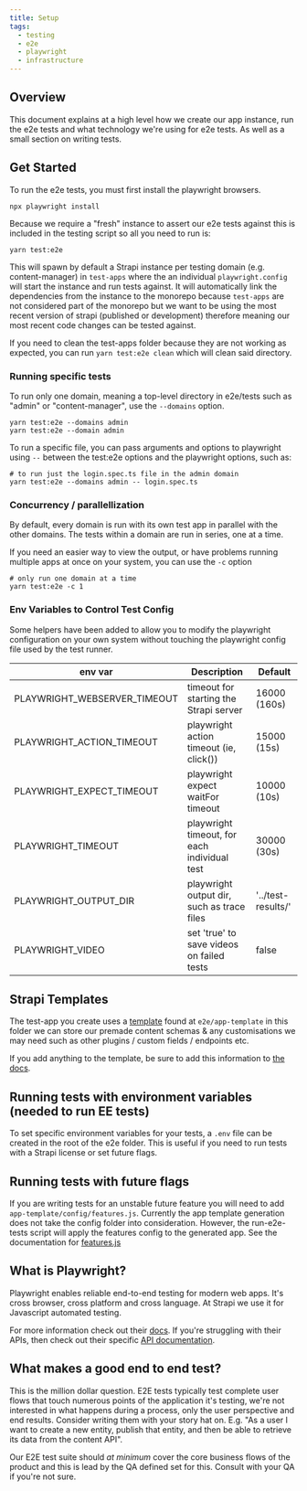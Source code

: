```yaml
---
title: Setup
tags:
  - testing
  - e2e
  - playwright
  - infrastructure
---
```


## Overview

This document explains at a high level how we create our app instance, run the e2e tests and what technology we're using for e2e tests. As well as a small section on writing tests.

## Get Started

To run the e2e tests, you must first install the playwright browsers.

```shell
npx playwright install
```

Because we require a "fresh" instance to assert our e2e tests against this is included in the testing script so all you need to run is:

```shell
yarn test:e2e
```

This will spawn by default a Strapi instance per testing domain (e.g. content-manager) in `test-apps` where the an individual `playwright.config` will start the instance and run tests against. It will automatically link the dependencies from the instance to the monorepo because `test-apps` are not considered part of the monorepo but we want to be using the most recent version of strapi (published or development) therefore meaning our most recent code changes can be tested against.

If you need to clean the test-apps folder because they are not working as expected, you can run `yarn test:e2e clean` which will clean said directory.

### Running specific tests

To run only one domain, meaning a top-level directory in e2e/tests such as "admin" or "content-manager", use the `--domains` option.

```shell
yarn test:e2e --domains admin
yarn test:e2e --domain admin
```

To run a specific file, you can pass arguments and options to playwright using `--` between the test:e2e options and the playwright options, such as:

```shell
# to run just the login.spec.ts file in the admin domain
yarn test:e2e --domains admin -- login.spec.ts
```

### Concurrency / parallellization

By default, every domain is run with its own test app in parallel with the other domains. The tests within a domain are run in series, one at a time.

If you need an easier way to view the output, or have problems running multiple apps at once on your system, you can use the `-c` option

```shell
# only run one domain at a time
yarn test:e2e -c 1
```

### Env Variables to Control Test Config

Some helpers have been added to allow you to modify the playwright configuration on your own system without touching the playwright config file used by the test runner.

| env var                      | Description                                  | Default            |
| ---------------------------- | -------------------------------------------- | ------------------ |
| PLAYWRIGHT_WEBSERVER_TIMEOUT | timeout for starting the Strapi server       | 16000 (160s)       |
| PLAYWRIGHT_ACTION_TIMEOUT    | playwright action timeout (ie, click())      | 15000 (15s)        |
| PLAYWRIGHT_EXPECT_TIMEOUT    | playwright expect waitFor timeout            | 10000 (10s)        |
| PLAYWRIGHT_TIMEOUT           | playwright timeout, for each individual test | 30000 (30s)        |
| PLAYWRIGHT_OUTPUT_DIR        | playwright output dir, such as trace files   | '../test-results/' |
| PLAYWRIGHT_VIDEO             | set 'true' to save videos on failed tests    | false              |

## Strapi Templates

The test-app you create uses a [template](https://docs.strapi.io/developer-docs/latest/setup-deployment-guides/installation/templates.html) found at `e2e/app-template` in this folder we can store our premade content schemas & any customisations we may need such as other plugins / custom fields / endpoints etc.

If you add anything to the template, be sure to add this information to [the docs](/testing/e2e/app-template).

## Running tests with environment variables (needed to run EE tests)

To set specific environment variables for your tests, a `.env` file can be created in the root of the e2e folder. This is useful if you need to run tests with a Strapi license or set future flags.

## Running tests with future flags

If you are writing tests for an unstable future feature you will need to add `app-template/config/features.js`. Currently the app template generation does not take the config folder into consideration. However, the run-e2e-tests script will apply the features config to the generated app. See the documentation for [features.js](https://docs.strapi.io/dev-docs/configurations/features#enabling-a-future-flag)

## What is Playwright?

Playwright enables reliable end-to-end testing for modern web apps. It's cross browser, cross platform and cross language. At Strapi we use it for Javascript automated testing.

For more information check out their [docs](https://playwright.dev/docs/intro). If you're struggling with their APIs, then check out their specific [API documentation](https://playwright.dev/docs/api/class-playwright).

## What makes a good end to end test?

This is the million dollar question. E2E tests typically test complete user flows that touch numerous points of the application it's testing, we're not interested in what happens during a process, only the user perspective and end results. Consider writing them with your story hat on. E.g. "As a user I want to create a new entity, publish that entity, and then be able to retrieve its data from the content API".

Our E2E test suite should _at minimum_ cover the core business flows of the product and this is lead by the QA defined set for this. Consult with your QA if you're not sure.
